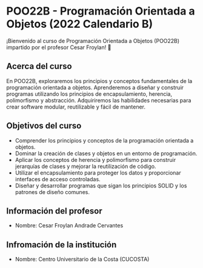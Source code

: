 # POO22B - Programación Orientada a Objetos (2022 Calendario B)

¡Bienvenido al curso de Programación Orientada a Objetos (POO22B) impartido por el profesor Cesar Froylan! 🎉

## Acerca del curso
En POO22B, exploraremos los principios y conceptos fundamentales de la programación orientada a objetos. Aprenderemos a diseñar y construir programas utilizando los principios de encapsulamiento, herencia, polimorfismo y abstracción. Adquiriremos las habilidades necesarias para crear software modular, reutilizable y fácil de mantener.

## Objetivos del curso
- Comprender los principios y conceptos de la programación orientada a objetos.
- Dominar la creación de clases y objetos en un entorno de programación.
- Aplicar los conceptos de herencia y polimorfismo para construir jerarquías de clases y mejorar la reutilización de código.
- Utilizar el encapsulamiento para proteger los datos y proporcionar interfaces de acceso controladas.
- Diseñar y desarrollar programas que sigan los principios SOLID y los patrones de diseño comunes.

## Información del profesor
- Nombre: Cesar Froylan Andrade Cervantes

## Infromación de la institución
- Nombre: Centro Universitario de la Costa (CUCOSTA)
